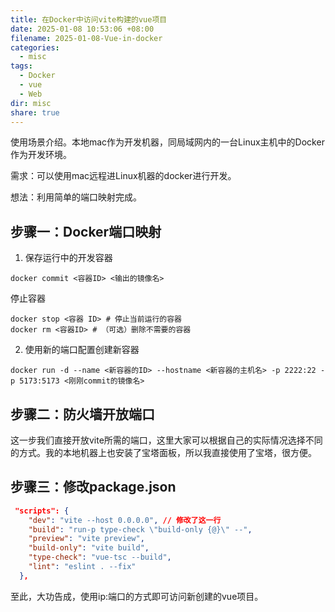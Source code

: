 ```yaml
---
title: 在Docker中访问vite构建的vue项目
date: 2025-01-08 10:53:06 +08:00
filename: 2025-01-08-Vue-in-docker
categories:
  - misc
tags:
  - Docker
  - vue
  - Web
dir: misc
share: true
---
```


使用场景介绍。本地mac作为开发机器，同局域网内的一台Linux主机中的Docker作为开发环境。

需求：可以使用mac远程进Linux机器的docker进行开发。

想法：利用简单的端口映射完成。

## 步骤一：Docker端口映射

1. 保存运行中的开发容器

```shell
docker commit <容器ID> <输出的镜像名>
```

停止容器

```shell
docker stop <容器 ID> # 停止当前运行的容器
docker rm <容器ID> # （可选）删除不需要的容器
```

2. 使用新的端口配置创建新容器

```shell
docker run -d --name <新容器的ID> --hostname <新容器的主机名> -p 2222:22 -p 5173:5173 <刚刚commit的镜像名>
```

## 步骤二：防火墙开放端口

这一步我们直接开放vite所需的端口，这里大家可以根据自己的实际情况选择不同的方式。我的本地机器上也安装了宝塔面板，所以我直接使用了宝塔，很方便。

## 步骤三：修改package.json

```json
 "scripts": {
    "dev": "vite --host 0.0.0.0", // 修改了这一行
    "build": "run-p type-check \"build-only {@}\" --",
    "preview": "vite preview",
    "build-only": "vite build",
    "type-check": "vue-tsc --build",
    "lint": "eslint . --fix"
  },
```

至此，大功告成，使用ip:端口的方式即可访问新创建的vue项目。
